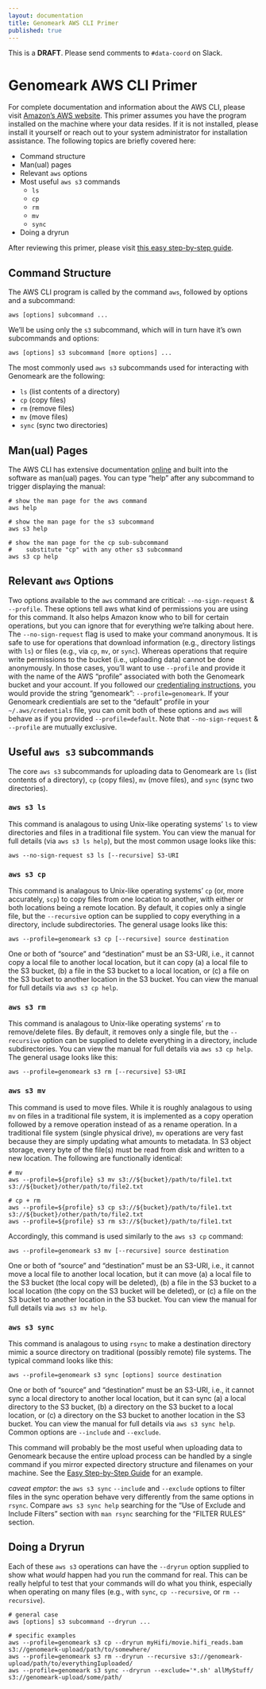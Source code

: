 ```yaml
---
layout: documentation
title: Genomeark AWS CLI Primer
published: true
---
```


<!--
NOTE: For testing, set `published:` to `true`. Leave it set to `false` when
      committing changes until we're ready to launch this page.
-->

This is a **DRAFT**. Please send comments to `#data-coord` on Slack.

# Genomeark AWS CLI Primer

For complete documentation and information about the AWS CLI, please visit
[Amazon&rsquo;s AWS website](https://aws.amazon.com/cli/). This primer assumes
you have the program installed on the machine where your data resides. If it is
not installed, please install it yourself or reach out to your system
administrator for installation assistance. The following topics are briefly
covered here:

- Command structure
- Man(ual) pages
- Relevant `aws` options
- Most useful `aws s3` commands
  - `ls`
  - `cp`
  - `rm`
  - `mv`
  - `sync`
- Doing a dryrun

After reviewing this primer, please visit
[this easy step-by-step guide](stepwise-guide.html).

## Command Structure

The AWS CLI program is called by the command `aws`, followed by options and a
subcommand:

```shell
aws [options] subcommand ...
```

We&rsquo;ll be using only the `s3` subcommand, which will in turn have
it&rsquo;s own subcommands and options:

```shell
aws [options] s3 subcommand [more options] ...
```

The most commonly used `aws s3` subcommands used for interacting with Genomeark
are the following:

- `ls`   (list contents of a directory)
- `cp`   (copy files)
- `rm`   (remove files)
- `mv`   (move files)
- `sync` (sync two directories)

## Man(ual) Pages

The AWS CLI has extensive documentation [online](https://aws.amazon.com/cli/)
and built into the software as man(ual) pages. You can type &ldquo;help&rdquo;
after any subcommand to trigger displaying the manual:

```shell
# show the man page for the aws command
aws help

# show the man page for the s3 subcommand
aws s3 help

# show the man page for the cp sub-subcommand
#    substitute "cp" with any other s3 subcommand
aws s3 cp help
```

## Relevant `aws` Options

Two options available to the `aws` command are critical: `--no-sign-request`
&amp; `--profile`. These options tell aws what kind of permissions you are using
for this command. It also helps Amazon know who to bill for certain operations,
but you can ignore that for everything we&rsquo;re talking about here.
The `--no-sign-request` flag is used to make your command anonymous. It is safe
to use for operations that download information (e.g., directory listings with
`ls`) or files (e.g., via `cp`, `mv`, or `sync`). Whereas operations that
require write permissions to the bucket (i.e., uploading data) cannot be done
anonymously. In those cases, you&rsquo;ll want to use `--profile` and provide it
with the name of the AWS &ldquo;profile&rdquo; associated with both the
Genomeark bucket and your account. If you followed our
[credentialing instructions](aws-credentials.html),
you would provide the string &ldquo;genomeark&rdquo;: `--profile=genomeark`. If
your Genomeark credientials are set to the &ldquo;default&rdquo; profile in
your `~/.aws/credentials` file, you can omit both of these options and `aws`
will behave as if you provided `--profile=default`. Note that
`--no-sign-request` &amp; `--profile` are mutually exclusive.

## Useful `aws s3` subcommands

The core `aws s3` subcommands for uploading data to Genomeark are `ls` (list
contents of a directory), `cp` (copy files), `mv` (move files), and `sync` (sync
two directories).

### `aws s3 ls`

This command is analagous to using Unix-like operating systems&rsquo; `ls` to
view directories and files in a traditional file system. You can view the
manual for full details (via `aws s3 ls help`), but the most common usage
looks like this:

```shell
aws --no-sign-request s3 ls [--recursive] S3-URI
```

### `aws s3 cp`

This command is analagous to Unix-like operating systems&rsquo; `cp` (or, more
accurately, `scp`) to copy files from one location to another, with either or
both locations being a remote location. By default, it copies only a single
file, but the `--recursive` option can be supplied to copy everything in a
directory, include subdirectories. The general usage looks like this:

```shell
aws --profile=genomeark s3 cp [--recursive] source destination
```

One or both of &ldquo;source&rdquo; and &ldquo;destination&rdquo; must be an
S3-URI, i.e., it cannot copy a local file to another local location, but it can
copy (a) a local file to the S3 bucket, (b) a file in the S3 bucket to a local
location, or (c) a file on the S3 bucket to another location in the S3 bucket.
You can view the manual for full details via `aws s3 cp help`.

### `aws s3 rm`

This command is analagous to Unix-like operating systems&rsquo; `rm` to
remove/delete files. By default, it removes only a single file, but the
`--recursive` option can be supplied to delete everything in a directory,
include subdirectories. You can view the manual for full details via
`aws s3 cp help`. The general usage looks like this:

```shell
aws --profile=genomeark s3 rm [--recursive] S3-URI
```

### `aws s3 mv`

This command is used to move files. While it is roughly analagous to using `mv`
on files in a traditional file system, it is implemented as a copy operation
followed by a remove operation instead of as a rename operation. In a
traditional file system (single physical drive), `mv` operations are very fast
because they are simply updating what amounts to metadata. In S3 object storage,
every byte of the file(s) must be read from disk and written to a new location.
The following are functionally identical:

```shell
# mv
aws --profile=${profile} s3 mv s3://${bucket}/path/to/file1.txt s3://${bucket}/other/path/to/file2.txt

# cp + rm
aws --profile=${profile} s3 cp s3://${bucket}/path/to/file1.txt s3://${bucket}/other/path/to/file2.txt
aws --profile=${profile} s3 rm s3://${bucket}/path/to/file1.txt
```

Accordingly, this command is used similarly to the `aws s3 cp` command:

```shell
aws --profile=genomeark s3 mv [--recursive] source destination
```

One or both of &ldquo;source&rdquo; and &ldquo;destination&rdquo; must be an
S3-URI, i.e., it cannot move a local file to another local location, but it can
move (a) a local file to the S3 bucket (the local copy will be deleted), (b) a
file in the S3 bucket to a local location (the copy on the S3 bucket will be
deleted), or (c) a file on the S3 bucket to another location in the S3 bucket.
You can view the manual for full details via `aws s3 mv help`.

### `aws s3 sync`

This command is analagous to using `rsync` to make a destination directory mimic
a source directory on traditional (possibly remote) file systems. The typical
command looks like this:

```shell
aws --profile=genomeark s3 sync [options] source destination
```

One or both of &ldquo;source&rdquo; and &ldquo;destination&rdquo; must be an
S3-URI, i.e., it cannot sync a local directory to another local location, but it
can sync (a) a local directory to the S3 bucket, (b) a directory on the S3
bucket to a local location, or (c) a directory on the S3 bucket to another
location in the S3 bucket. You can view the manual for full details via
`aws s3 sync help`. Common options are `--include` and `--exclude`. 

This command will probably be the most useful when uploading data to Genomeark
because the entire upload process can be handled by a single command if you
mirror expected directory structure and filenames on your machine. See the
[Easy Step-by-Step Guide](stepwise-guide.html)
for an example.

_caveat emptor_: the `aws s3 sync` `--include` and `--exclude` options to filter
files in the sync operation behave very differently from the same options in
`rsync`. Compare `aws s3 sync help` searching for the
&ldquo;Use of Exclude and Include Filters&rdquo; section with `man rsync`
searching for the &ldquo;FILTER RULES&rdquo; section.

## Doing a Dryrun

Each of these `aws s3` operations can have the `--dryrun` option supplied to
show what _would_ happen had you run the command for real. This can be really
helpful to test that your commands will do what you think, especially when
operating on many files (e.g., with `sync`, `cp --recursive`, or
`rm --recursive`).

```shell
# general case
aws [options] s3 subcommand --dryrun ...

# specific examples
aws --profile=genomeark s3 cp --dryrun myHifi/movie.hifi_reads.bam s3://genomeark-upload/path/to/somewhere/
aws --profile=genomeark s3 rm --dryrun --recursive s3://genomeark-upload/path/to/everythingIuploaded/
aws --profile=genomeark s3 sync --dryrun --exclude='*.sh' allMyStuff/ s3://genomeark-upload/some/path/
```

